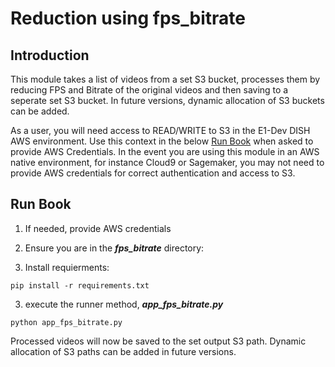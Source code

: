 # Reduction using fps_bitrate

## Introduction

This module takes a list of videos from a set S3 bucket, processes them by reducing FPS and Bitrate of the original videos and then saving to a seperate set S3 bucket.  In future versions, dynamic allocation of S3 buckets can be added.  

As a user, you will need access to READ/WRITE to S3 in the E1-Dev DISH AWS environment.  Use this context in the below [Run Book](#run-book) when asked to provide AWS Credentials.  In the event you are using this module in an AWS native environment, for instance Cloud9 or Sagemaker, you may not need to provide AWS credentials for correct authentication and access to S3.

## Run Book

1. If needed, provide AWS credentials

2. Ensure you are in the ***fps_bitrate*** directory:

2. Install requierments:

```console
pip install -r requirements.txt
```

3. execute the runner method, ***app_fps_bitrate.py***

```console
python app_fps_bitrate.py
```

Processed videos will now be saved to the set output S3 path.  Dynamic allocation of S3 paths can be added in future versions.
